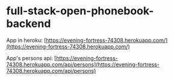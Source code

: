 # full-stack-open-phonebook-backend

App in heroku: [https://evening-fortress-74308.herokuapp.com/](https://evening-fortress-74308.herokuapp.com/)

App's persons api: [https://evening-fortress-74308.herokuapp.com/api/persons](https://evening-fortress-74308.herokuapp.com/api/persons)
